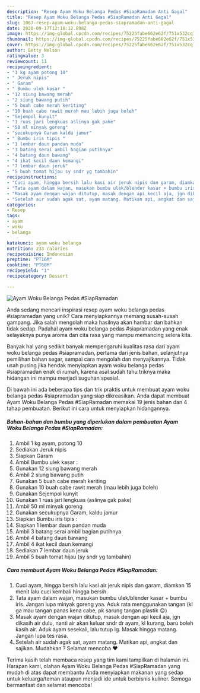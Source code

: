 ```yaml
---
description: "Resep Ayam Woku Belanga Pedas #SiapRamadan Anti Gagal"
title: "Resep Ayam Woku Belanga Pedas #SiapRamadan Anti Gagal"
slug: 1067-resep-ayam-woku-belanga-pedas-siapramadan-anti-gagal
date: 2020-09-17T12:18:12.898Z
image: https://img-global.cpcdn.com/recipes/75225fabe662e62f/751x532cq70/ayam-woku-belanga-pedas-siapramadan-foto-resep-utama.jpg
thumbnail: https://img-global.cpcdn.com/recipes/75225fabe662e62f/751x532cq70/ayam-woku-belanga-pedas-siapramadan-foto-resep-utama.jpg
cover: https://img-global.cpcdn.com/recipes/75225fabe662e62f/751x532cq70/ayam-woku-belanga-pedas-siapramadan-foto-resep-utama.jpg
author: Betty Nelson
ratingvalue: 3
reviewcount: 11
recipeingredient:
- "1 kg ayam potong 10"
- " Jeruk nipis"
- " Garam"
- " Bumbu ulek kasar "
- "12 siung bawang merah"
- "2 siung bawang putih"
- "5 buah cabe merah keriting"
- "10 buah cabe rawit merah mau lebih juga boleh"
- "Sejempol kunyit"
- "1 ruas jari lengkuas aslinya gak pake"
- "50 ml minyak goreng"
- "secukupnya Garam kaldu jamur"
- " Bumbu iris tipis "
- "1 lembar daun pandan muda"
- "3 batang serai ambil bagian putihnya"
- "4 batang daun bawang"
- "4 ikat kecil daun kemangi"
- "7 lembar daun jeruk"
- "5 buah tomat hijau sy sndr yg tambahin"
recipeinstructions:
- "Cuci ayam, hingga bersih lalu kasi air jeruk nipis dan garam, diamkan 15 menit lalu cuci kembali hingga bersih."
- "Tata ayam dalam wajan, masukan bumbu ulek/blender kasar + bumbu iris. Jangan lupa minyak goreng yaa. Aduk rata menggunakan tangan (kl ga mau tangan panas kena cabe, pk sarung tangan plastik 😉)"
- "Masak ayam dengan wajan ditutup, masak dengan api kecil aja, jgn dikasih air dulu, nanti air akan keluar sndr dr ayam, kl kurang, baru boleh kasih air. Aduk ayam sesekali, lalu tutup lg. Masak hingga matang. Jangan lupa tes rasa."
- "Setelah air sudah agak sat, ayam matang. Matikan api, angkat dan sajikan. Mudahkan ? Selamat mencoba ❤"
categories:
- Resep
tags:
- ayam
- woku
- belanga

katakunci: ayam woku belanga 
nutrition: 233 calories
recipecuisine: Indonesian
preptime: "PT16M"
cooktime: "PT60M"
recipeyield: "1"
recipecategory: Dessert

---
```



![Ayam Woku Belanga Pedas #SiapRamadan](https://img-global.cpcdn.com/recipes/75225fabe662e62f/751x532cq70/ayam-woku-belanga-pedas-siapramadan-foto-resep-utama.jpg)

Anda sedang mencari inspirasi resep ayam woku belanga pedas #siapramadan yang unik? Cara menyiapkannya memang susah-susah gampang. Jika salah mengolah maka hasilnya akan hambar dan bahkan tidak sedap. Padahal ayam woku belanga pedas #siapramadan yang enak selayaknya punya aroma dan cita rasa yang mampu memancing selera kita.

Banyak hal yang sedikit banyak mempengaruhi kualitas rasa dari ayam woku belanga pedas #siapramadan, pertama dari jenis bahan, selanjutnya pemilihan bahan segar, sampai cara mengolah dan menyajikannya. Tidak usah pusing jika hendak menyiapkan ayam woku belanga pedas #siapramadan enak di rumah, karena asal sudah tahu triknya maka hidangan ini mampu menjadi suguhan spesial.




Di bawah ini ada beberapa tips dan trik praktis untuk membuat ayam woku belanga pedas #siapramadan yang siap dikreasikan. Anda dapat membuat Ayam Woku Belanga Pedas #SiapRamadan memakai 19 jenis bahan dan 4 tahap pembuatan. Berikut ini cara untuk menyiapkan hidangannya.

<!--inarticleads1-->

##### Bahan-bahan dan bumbu yang diperlukan dalam pembuatan Ayam Woku Belanga Pedas #SiapRamadan:

1. Ambil 1 kg ayam, potong 10
1. Sediakan  Jeruk nipis
1. Siapkan  Garam
1. Ambil  Bumbu ulek kasar :
1. Gunakan 12 siung bawang merah
1. Ambil 2 siung bawang putih
1. Gunakan 5 buah cabe merah keriting
1. Gunakan 10 buah cabe rawit merah (mau lebih juga boleh)
1. Gunakan Sejempol kunyit
1. Gunakan 1 ruas jari lengkuas (aslinya gak pake)
1. Ambil 50 ml minyak goreng
1. Gunakan secukupnya Garam, kaldu jamur
1. Siapkan  Bumbu iris tipis :
1. Siapkan 1 lembar daun pandan muda
1. Ambil 3 batang serai ambil bagian putihnya
1. Ambil 4 batang daun bawang
1. Ambil 4 ikat kecil daun kemangi
1. Sediakan 7 lembar daun jeruk
1. Ambil 5 buah tomat hijau (sy sndr yg tambahin)




<!--inarticleads2-->

##### Cara membuat Ayam Woku Belanga Pedas #SiapRamadan:

1. Cuci ayam, hingga bersih lalu kasi air jeruk nipis dan garam, diamkan 15 menit lalu cuci kembali hingga bersih.
1. Tata ayam dalam wajan, masukan bumbu ulek/blender kasar + bumbu iris. Jangan lupa minyak goreng yaa. Aduk rata menggunakan tangan (kl ga mau tangan panas kena cabe, pk sarung tangan plastik 😉)
1. Masak ayam dengan wajan ditutup, masak dengan api kecil aja, jgn dikasih air dulu, nanti air akan keluar sndr dr ayam, kl kurang, baru boleh kasih air. Aduk ayam sesekali, lalu tutup lg. Masak hingga matang. Jangan lupa tes rasa.
1. Setelah air sudah agak sat, ayam matang. Matikan api, angkat dan sajikan. Mudahkan ? Selamat mencoba ❤




Terima kasih telah membaca resep yang tim kami tampilkan di halaman ini. Harapan kami, olahan Ayam Woku Belanga Pedas #SiapRamadan yang mudah di atas dapat membantu Anda menyiapkan makanan yang sedap untuk keluarga/teman ataupun menjadi ide untuk berbisnis kuliner. Semoga bermanfaat dan selamat mencoba!
